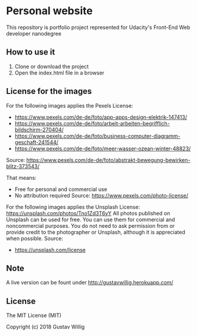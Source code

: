 # Personal website
This repository is portfolio project represented for Udacity's Front-End Web developer nanodegree

## How to use it
1. Clone or download the project
2. Open the index.html file in a browser 

## License for the images
For the following images applies the Pexels License:
* https://www.pexels.com/de-de/foto/app-apps-design-elektrik-147413/  &nbsp;
* https://www.pexels.com/de-de/foto/arbeit-arbeiten-begrifflich-bildschirm-270404/
* https://www.pexels.com/de-de/foto/business-computer-diagramm-geschaft-241544/
* https://www.pexels.com/de-de/foto/meer-wasser-ozean-winter-48823/

Source: https://www.pexels.com/de-de/foto/abstrakt-bewegung-bewirken-blitz-373543/

That means:
 * Free for personal and commercial use
 * No attribution required
 Source: https://www.pexels.com/photo-license/ 
 
 For the following images applies the Unsplash License:
 https://unsplash.com/photos/Tno1Zd3T6yY
 All photos published on Unsplash can be used for free. 
 You can use them for commercial and noncommercial purposes. 
 You do not need to ask permission from or provide credit to 
 the photographer or Unsplash, although it is appreciated when possible.
 Source: 
 * https://unsplash.com/license

## Note
A live version can be fount under http://gustavwillig.herokuapp.com/

## License
The MIT License (MIT)

Copyright (c) 2018 Gustav Willig
